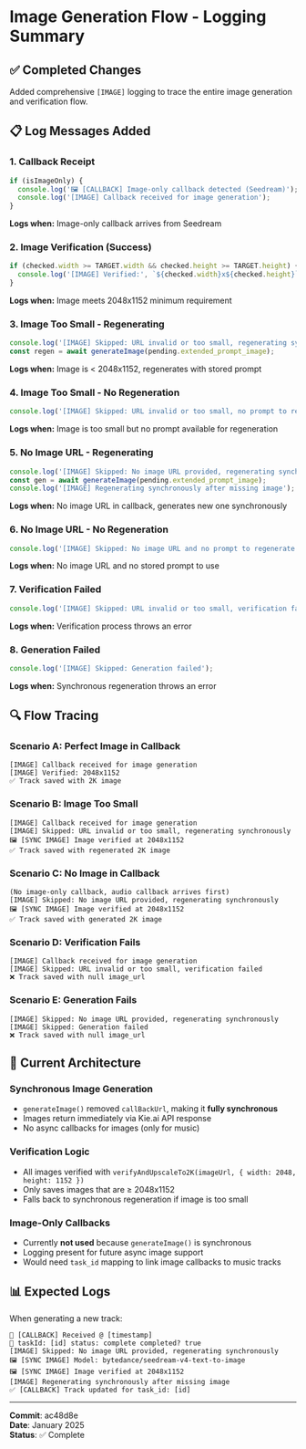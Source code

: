 # Image Generation Flow - Logging Summary

## ✅ Completed Changes

Added comprehensive `[IMAGE]` logging to trace the entire image generation and verification flow.

## 📋 Log Messages Added

### 1. Callback Receipt
```typescript
if (isImageOnly) {
  console.log('🖼️ [CALLBACK] Image-only callback detected (Seedream)');
  console.log('[IMAGE] Callback received for image generation');
}
```
**Logs when:** Image-only callback arrives from Seedream

### 2. Image Verification (Success)
```typescript
if (checked.width >= TARGET.width && checked.height >= TARGET.height) {
  console.log('[IMAGE] Verified:', `${checked.width}x${checked.height}`);
}
```
**Logs when:** Image meets 2048x1152 minimum requirement

### 3. Image Too Small - Regenerating
```typescript
console.log('[IMAGE] Skipped: URL invalid or too small, regenerating synchronously');
const regen = await generateImage(pending.extended_prompt_image);
```
**Logs when:** Image is < 2048x1152, regenerates with stored prompt

### 4. Image Too Small - No Regeneration
```typescript
console.log('[IMAGE] Skipped: URL invalid or too small, no prompt to regenerate');
```
**Logs when:** Image is too small but no prompt available for regeneration

### 5. No Image URL - Regenerating
```typescript
console.log('[IMAGE] Skipped: No image URL provided, regenerating synchronously');
const gen = await generateImage(pending.extended_prompt_image);
console.log('[IMAGE] Regenerating synchronously after missing image');
```
**Logs when:** No image URL in callback, generates new one synchronously

### 6. No Image URL - No Regeneration
```typescript
console.log('[IMAGE] Skipped: No image URL and no prompt to regenerate');
```
**Logs when:** No image URL and no stored prompt to use

### 7. Verification Failed
```typescript
console.log('[IMAGE] Skipped: URL invalid or too small, verification failed');
```
**Logs when:** Verification process throws an error

### 8. Generation Failed
```typescript
console.log('[IMAGE] Skipped: Generation failed');
```
**Logs when:** Synchronous regeneration throws an error

## 🔍 Flow Tracing

### Scenario A: Perfect Image in Callback
```
[IMAGE] Callback received for image generation
[IMAGE] Verified: 2048x1152
✅ Track saved with 2K image
```

### Scenario B: Image Too Small
```
[IMAGE] Callback received for image generation
[IMAGE] Skipped: URL invalid or too small, regenerating synchronously
🖼️ [SYNC IMAGE] Image verified at 2048x1152
✅ Track saved with regenerated 2K image
```

### Scenario C: No Image in Callback
```
(No image-only callback, audio callback arrives first)
[IMAGE] Skipped: No image URL provided, regenerating synchronously
🖼️ [SYNC IMAGE] Image verified at 2048x1152
✅ Track saved with generated 2K image
```

### Scenario D: Verification Fails
```
[IMAGE] Callback received for image generation
[IMAGE] Skipped: URL invalid or too small, verification failed
❌ Track saved with null image_url
```

### Scenario E: Generation Fails
```
[IMAGE] Skipped: No image URL provided, regenerating synchronously
[IMAGE] Skipped: Generation failed
❌ Track saved with null image_url
```

## 🎯 Current Architecture

### Synchronous Image Generation
- `generateImage()` removed `callBackUrl`, making it **fully synchronous**
- Images return immediately via Kie.ai API response
- No async callbacks for images (only for music)

### Verification Logic
- All images verified with `verifyAndUpscaleTo2K(imageUrl, { width: 2048, height: 1152 })`
- Only saves images that are ≥ 2048x1152
- Falls back to synchronous regeneration if image is too small

### Image-Only Callbacks
- Currently **not used** because `generateImage()` is synchronous
- Logging present for future async image support
- Would need `task_id` mapping to link image callbacks to music tracks

## 📊 Expected Logs

When generating a new track:

```
🔔 [CALLBACK] Received @ [timestamp]
📌 taskId: [id] status: complete completed? true
[IMAGE] Skipped: No image URL provided, regenerating synchronously
🖼️ [SYNC IMAGE] Model: bytedance/seedream-v4-text-to-image
🖼️ [SYNC IMAGE] Image verified at 2048x1152
[IMAGE] Regenerating synchronously after missing image
✅ [CALLBACK] Track updated for task_id: [id]
```

---

**Commit**: ac48d8e  
**Date**: January 2025  
**Status**: ✅ Complete

